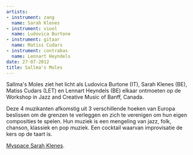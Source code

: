 ```yaml
---
artists:
- instrument: zang
  name: Sarah Klenes
- instrument: viool
  name: Ludovica Burtone
- instrument: gitaar
  name: Matiss Cudars
- instrument: contrabas
  name: Lennart Heyndels
date: 27-07-2012
title: Sallma's Moles
---
```

Sallma's Moles ziet het licht als Ludovica Burtone (IT), Sarah Klenes (BE), Matiss Cudars (LET) en Lennart Heyndels (BE) elkaar ontmoeten op de Workshop in Jazz and Creative Music of Banff, Canada. 

Deze 4 muzikanten afkomstig uit 3 verschillende hoeken van Europa beslissen om de grenzen te verleggen en zich te verenigen om hun eigen composities te spelen. Hun muziek is een mengeling van jazz, folk, chanson, klassiek en pop muziek. Een cocktail waarvan improvisatie de kers op de taart is.

[Myspace Sarah Klenes](http://www.myspace.com/sarahklenes/music/songs/undensong-sallma-39-s-moles-87483346).